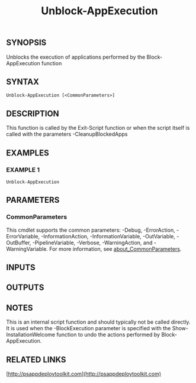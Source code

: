 ﻿---
title: Unblock-AppExecution
editLink: false
isShowComments: false
external help file: PSAppDeployToolkit-help.xml
Module Name: PSAppDeployToolkit
online version: http://psappdeploytoolkit.com
schema: 2.0.0
---

## SYNOPSIS
Unblocks the execution of applications performed by the Block-AppExecution function

## SYNTAX

```
Unblock-AppExecution [<CommonParameters>]
```

## DESCRIPTION
This function is called by the Exit-Script function or when the script itself is called with the parameters -CleanupBlockedApps

## EXAMPLES

### EXAMPLE 1
```
Unblock-AppExecution
```

## PARAMETERS

### CommonParameters
This cmdlet supports the common parameters: -Debug, -ErrorAction, -ErrorVariable, -InformationAction, -InformationVariable, -OutVariable, -OutBuffer, -PipelineVariable, -Verbose, -WarningAction, and -WarningVariable. For more information, see [about_CommonParameters](http://go.microsoft.com/fwlink/?LinkID=113216).

## INPUTS

## OUTPUTS

## NOTES
This is an internal script function and should typically not be called directly.
It is used when the -BlockExecution parameter is specified with the Show-InstallationWelcome function to undo the actions performed by Block-AppExecution.

## RELATED LINKS

[http://psappdeploytoolkit.com](http://psappdeploytoolkit.com)

